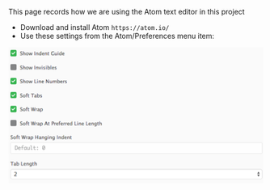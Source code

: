 This page records how we are using the Atom text editor in this project

- Download and install Atom `https://atom.io/`
- Use these settings from the Atom/Preferences menu item:

![](images/AtomSettings.png)
